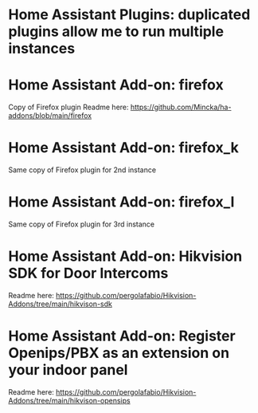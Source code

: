 # Home Assistant Plugins: duplicated plugins allow me to run multiple instances

# Home Assistant Add-on: firefox

Copy of Firefox plugin
Readme here: https://github.com/Mincka/ha-addons/blob/main/firefox

# Home Assistant Add-on: firefox_k

Same copy of Firefox plugin for 2nd instance

# Home Assistant Add-on: firefox_l

Same copy of Firefox plugin for 3rd instance

# Home Assistant Add-on: Hikvision SDK for Door Intercoms

Readme here: https://github.com/pergolafabio/Hikvision-Addons/tree/main/hikvison-sdk

# Home Assistant Add-on: Register Openips/PBX as an extension on your indoor panel

Readme here: https://github.com/pergolafabio/Hikvision-Addons/tree/main/hikvison-opensips
